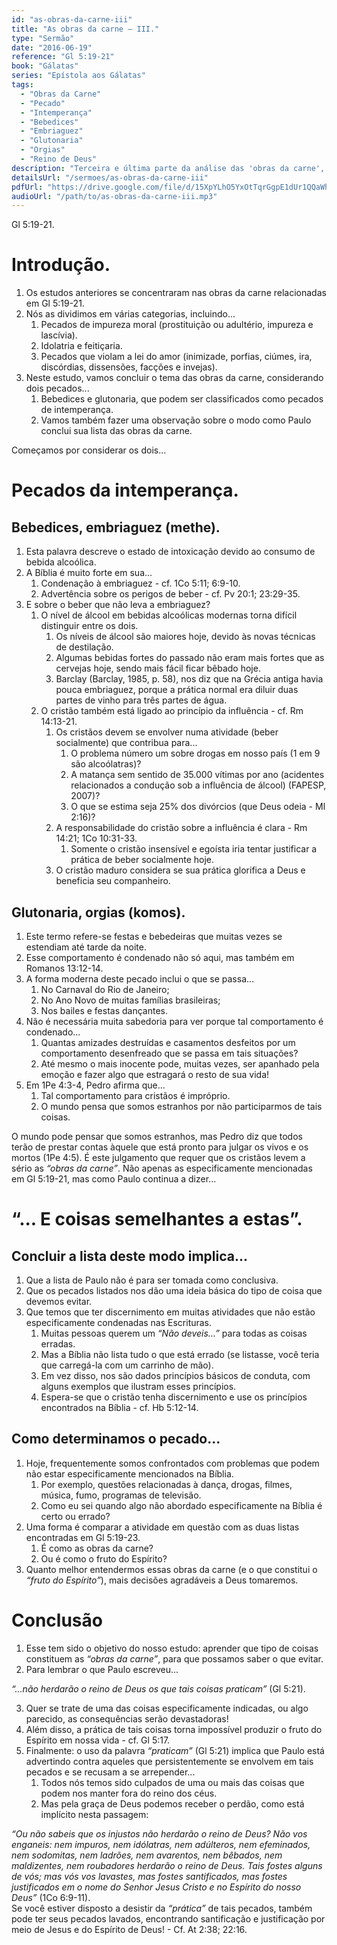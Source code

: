 ```yaml
---
id: "as-obras-da-carne-iii"
title: "As obras da carne – III."
type: "Sermão"
date: "2016-06-19"
reference: "Gl 5:19-21"
book: "Gálatas"
series: "Epístola aos Gálatas"
tags:
  - "Obras da Carne"
  - "Pecado"
  - "Intemperança"
  - "Bebedices"
  - "Embriaguez"
  - "Glutonaria"
  - "Orgias"
  - "Reino de Deus"
description: "Terceira e última parte da análise das 'obras da carne', focando nos pecados de intemperança (bebedices/embriaguez e glutonaria/orgias) e na advertência de Paulo de que os que praticam tais coisas não herdarão o Reino de Deus."
detailsUrl: "/sermoes/as-obras-da-carne-iii"
pdfUrl: "https://drive.google.com/file/d/15XpYLhO5YxOtTqrGgpE1dUr1QQaWh14B/view?usp=drive_link"
audioUrl: "/path/to/as-obras-da-carne-iii.mp3"
---
```

Gl 5:19-21.

# Introdução.

1. Os estudos anteriores se concentraram nas obras da carne relacionadas em Gl 5:19-21.  
2. Nós as dividimos em várias categorias, incluindo...  
   1. Pecados de impureza moral (prostituição ou adultério, impureza e lascívia).  
   2. Idolatria e feitiçaria.  
   3. Pecados que violam a lei do amor (inimizade, porfias, ciúmes, ira, discórdias, dissensões, facções e invejas).  
3. Neste estudo, vamos concluir o tema das obras da carne, considerando dois pecados...  
   1. Bebedices e glutonaria, que podem ser classificados como pecados de intemperança.  
   2. Vamos também fazer uma observação sobre o modo como Paulo conclui sua lista das obras da carne.

Começamos por considerar os dois...

# Pecados da intemperança.

## Bebedices, embriaguez (methe).

1. Esta palavra descreve o estado de intoxicação devido ao consumo de bebida alcoólica.  
2. A Bíblia é muito forte em sua...  
    1. Condenação à embriaguez - cf. 1Co 5:11; 6:9-10.  
    2. Advertência sobre os perigos de beber - cf. Pv 20:1; 23:29-35.  
3. E sobre o beber que não leva a embriaguez?  
    1. O nível de álcool em bebidas alcoólicas modernas torna difícil distinguir entre os dois.  
        1) Os níveis de álcool são maiores hoje, devido às novas técnicas de destilação.  
        2) Algumas bebidas fortes do passado não eram mais fortes que as cervejas hoje, sendo mais fácil ficar bêbado hoje.  
        3) Barclay (Barclay, 1985, p. 58), nos diz que na Grécia antiga havia pouca embriaguez, porque a prática normal era diluir duas partes de vinho para três partes de água.  
    2. O cristão também está ligado ao princípio da influência - cf. Rm 14:13-21.  
        1) Os cristãos devem se envolver numa atividade (beber socialmente) que contribua para...  
            1) O problema número um sobre drogas em nosso país (1 em 9 são alcoólatras)?  
            2) A matança sem sentido de 35.000 vítimas por ano (acidentes relacionados a condução sob a influência de álcool) (FAPESP, 2007)?  
            3) O que se estima seja 25% dos divórcios (que Deus odeia - Ml 2:16)?  
        2) A responsabilidade do cristão sobre a influência é clara - Rm 14:21; 1Co 10:31-33.  
            1) Somente o cristão insensível e egoísta iria tentar justificar a prática de beber socialmente hoje.  
        2) O cristão maduro considera se sua prática glorifica a Deus e beneficia seu companheiro.

## Glutonaria, orgias (komos).

1. Este termo refere-se festas e bebedeiras que muitas vezes se estendiam até tarde da noite.  
2. Esse comportamento é condenado não só aqui, mas também em Romanos 13:12-14.  
3. A forma moderna deste pecado inclui o que se passa...  
    1. No Carnaval do Rio de Janeiro;  
    2. No Ano Novo de muitas famílias brasileiras;  
    3. Nos bailes e festas dançantes.  
4. Não é necessária muita sabedoria para ver porque tal comportamento é condenado...  
    1. Quantas amizades destruídas e casamentos desfeitos por um comportamento desenfreado que se passa em tais situações?  
    2. Até mesmo o mais inocente pode, muitas vezes, ser apanhado pela emoção e fazer algo que estragará o resto de sua vida!  
5. Em 1Pe 4:3-4, Pedro afirma que...  
    1. Tal comportamento para cristãos é impróprio.  
    2. O mundo pensa que somos estranhos por não participarmos de tais coisas.

O mundo pode pensar que somos estranhos, mas Pedro diz que todos terão de prestar contas àquele que está pronto para julgar os vivos e os mortos (1Pe 4:5). É este julgamento que requer que os cristãos levem a sério as *“obras da carne”*. Não apenas as especificamente mencionadas em Gl 5:19-21, mas como Paulo continua a dizer...

# “... E coisas semelhantes a estas”.

## Concluir a lista deste modo implica...

1. Que a lista de Paulo não é para ser tomada como conclusiva.  
2. Que os pecados listados nos dão uma ideia básica do tipo de coisa que devemos evitar.  
3. Que temos que ter discernimento em muitas atividades que não estão especificamente condenadas nas Escrituras.  
    1. Muitas pessoas querem um *“Não deveis...”* para todas as coisas erradas.  
    2. Mas a Bíblia não lista tudo o que está errado (se listasse, você teria que carregá-la com um carrinho de mão).  
    3. Em vez disso, nos são dados princípios básicos de conduta, com alguns exemplos que ilustram esses princípios.  
    4. Espera-se que o cristão tenha discernimento e use os princípios encontrados na Bíblia - cf. Hb 5:12-14.

## Como determinamos o pecado...

1. Hoje, frequentemente somos confrontados com problemas que podem não estar especificamente mencionados na Bíblia.  
    1. Por exemplo, questões relacionadas à dança, drogas, filmes, música, fumo, programas de televisão.  
    2. Como eu sei quando algo não abordado especificamente na Bíblia é certo ou errado?  
2. Uma forma é comparar a atividade em questão com as duas listas encontradas em Gl 5:19-23.  
    1. É como as obras da carne?  
    2. Ou é como o fruto do Espírito?  
3. Quanto melhor entendermos essas obras da carne (e o que constitui o *“fruto do Espírito”*), mais decisões agradáveis a Deus tomaremos.

# Conclusão

1. Esse tem sido o objetivo do nosso estudo: aprender que tipo de coisas constituem as *“obras da carne”*, para que possamos saber o que evitar.  
2. Para lembrar o que Paulo escreveu...

*“...não herdarão o reino de Deus os que tais coisas praticam”* (Gl 5:21).

3. Quer se trate de uma das coisas especificamente indicadas, ou algo parecido, as consequências serão devastadoras!  
4. Além disso, a prática de tais coisas torna impossível produzir o fruto do Espírito em nossa vida - cf. Gl 5:17.  
5. Finalmente: o uso da palavra *“praticam”* (Gl 5:21) implica que Paulo está advertindo contra aqueles que persistentemente se envolvem em tais pecados e se recusam a se arrepender...  
   1. Todos nós temos sido culpados de uma ou mais das coisas que podem nos manter fora do reino dos céus.  
   2. Mas pela graça de Deus podemos receber o perdão, como está implícito nesta passagem:

*“Ou não sabeis que os injustos não herdarão o reino de Deus? Não vos enganeis: nem impuros, nem idólatras, nem adúlteros, nem efeminados, nem sodomitas, nem ladrões, nem avarentos, nem bêbados, nem maldizentes, nem roubadores herdarão o reino de Deus. Tais fostes alguns de vós; mas vós vos lavastes, mas fostes santificados, mas fostes justificados em o nome do Senhor Jesus Cristo e no Espírito do nosso Deus”* (1Co 6:9-11).  
Se você estiver disposto a desistir da *“prática”* de tais pecados, também pode ter seus pecados lavados, encontrando santificação e justificação por meio de Jesus e do Espírito de Deus! - Cf. At 2:38; 22:16.
